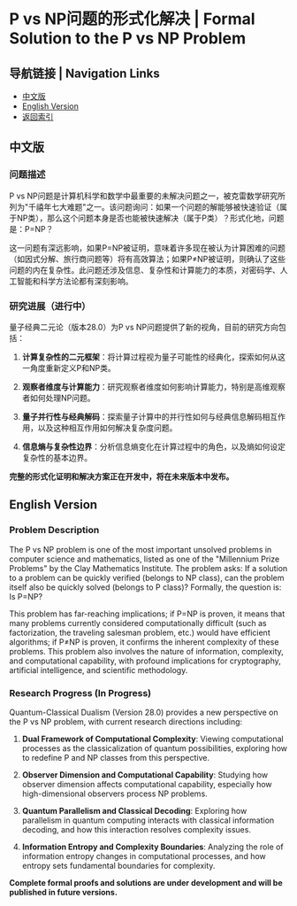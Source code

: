 # P vs NP问题的形式化解决 | Formal Solution to the P vs NP Problem

## 导航链接 | Navigation Links
- [中文版](#中文版)
- [English Version](#english-version)
- [返回索引](./README.md)

## 中文版

### 问题描述

P vs NP问题是计算机科学和数学中最重要的未解决问题之一，被克雷数学研究所列为"千禧年七大难题"之一。该问题询问：如果一个问题的解能够被快速验证（属于NP类），那么这个问题本身是否也能被快速解决（属于P类）？形式化地，问题是：P=NP？

这一问题有深远影响，如果P=NP被证明，意味着许多现在被认为计算困难的问题（如因式分解、旅行商问题等）将有高效算法；如果P≠NP被证明，则确认了这些问题的内在复杂性。此问题还涉及信息、复杂性和计算能力的本质，对密码学、人工智能和科学方法论都有深刻影响。

### 研究进展（进行中）

量子经典二元论（版本28.0）为P vs NP问题提供了新的视角，目前的研究方向包括：

1. **计算复杂性的二元框架**：将计算过程视为量子可能性的经典化，探索如何从这一角度重新定义P和NP类。

2. **观察者维度与计算能力**：研究观察者维度如何影响计算能力，特别是高维观察者如何处理NP问题。

3. **量子并行性与经典解码**：探索量子计算中的并行性如何与经典信息解码相互作用，以及这种相互作用如何解决复杂度问题。

4. **信息熵与复杂性边界**：分析信息熵变化在计算过程中的角色，以及熵如何设定复杂性的基本边界。

**完整的形式化证明和解决方案正在开发中，将在未来版本中发布。**

## English Version

### Problem Description

The P vs NP problem is one of the most important unsolved problems in computer science and mathematics, listed as one of the "Millennium Prize Problems" by the Clay Mathematics Institute. The problem asks: If a solution to a problem can be quickly verified (belongs to NP class), can the problem itself also be quickly solved (belongs to P class)? Formally, the question is: Is P=NP?

This problem has far-reaching implications; if P=NP is proven, it means that many problems currently considered computationally difficult (such as factorization, the traveling salesman problem, etc.) would have efficient algorithms; if P≠NP is proven, it confirms the inherent complexity of these problems. This problem also involves the nature of information, complexity, and computational capability, with profound implications for cryptography, artificial intelligence, and scientific methodology.

### Research Progress (In Progress)

Quantum-Classical Dualism (Version 28.0) provides a new perspective on the P vs NP problem, with current research directions including:

1. **Dual Framework of Computational Complexity**: Viewing computational processes as the classicalization of quantum possibilities, exploring how to redefine P and NP classes from this perspective.

2. **Observer Dimension and Computational Capability**: Studying how observer dimension affects computational capability, especially how high-dimensional observers process NP problems.

3. **Quantum Parallelism and Classical Decoding**: Exploring how parallelism in quantum computing interacts with classical information decoding, and how this interaction resolves complexity issues.

4. **Information Entropy and Complexity Boundaries**: Analyzing the role of information entropy changes in computational processes, and how entropy sets fundamental boundaries for complexity.

**Complete formal proofs and solutions are under development and will be published in future versions.** 